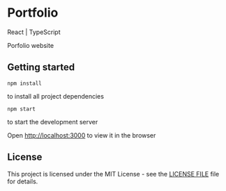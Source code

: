# Portfolio
React | TypeScript

Porfolio website 


## Getting started

```
npm install
```
 to install all project dependencies
```
npm start
```
 to start the development server

Open [http://localhost:3000](http://localhost:3000) to view it in the browser

## License

This project is licensed under the MIT License - see the [LICENSE FILE](LICENSE.txt) file for details.
